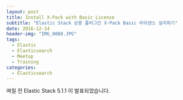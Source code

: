 ```yaml
---
layout: post
title: Install X-Pack with Basic License
subtitle: "Elastic Stack 상용 플러그인 X-Pack Basic 라이센스 설치하기"
date: 2016-12-14
header-img: "IMG_0088.JPG"
tags:
  - Elastic
  - Elasticsearch
  - Meetup
  - Training
categories:
  - Elasticsearch
---
```


며칠 전 Elastic Stack 5.1.1 이 발표되었습니다.